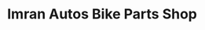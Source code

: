 ---
title: "Imran Autos Bike Parts Shop"
url: /karachi/imran-autos-bike-parts-shop/
shop: motorcycle
---